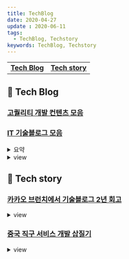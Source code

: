 ```yaml
---
title: TechBlog
date: 2020-04-27
update : 2020-06-11
tags:
  - TechBlog, Techstory
keywords: TechBlog, Techstory
---
```


|   |   |  
|:---:|:---:|  
|**[Tech Blog](./#techblog)**|**[Tech story](./#techstory)**|


## 📄 Tech Blog

### [고퀄리티 개발 컨텐츠 모음](https://github.com/Integerous/goQuality-dev-contents?fbclid=IwAR1yeR8-R0adDxUSMQ4d5nzyUzZ6sdbzP3XPoIqXJhP8p9ruS_zgm-ogOKE)

### [IT 기술블로그 모음](https://page.co.kr/@dev/bookmark)
<details><summary> 요약 </summary>
위젯 형태 https://page.co.kr/@dev/
RSS모아보기 https://page.co.kr/@dev/2
북마크 모음 https://page.co.kr/@dev/bookmark
</details>
<details><summary> view </summary>
<iframe src="https://page.co.kr/@dev/2"></iframe>
</details>


## 📄 Tech story

### [카카오 브런치에서 기술블로그 2년 회고](https://brunch.co.kr/@springboot/338?fbclid=IwAR08zRk7HAytbgB2H5-wp1TLH_X7uBsccMF3-9ML2dlVCMbCyVmjP_yWk_0)
<details><summary> view </summary>
<iframe src="https://brunch.co.kr/@springboot/338?fbclid=IwAR08zRk7HAytbgB2H5-wp1TLH_X7uBsccMF3-9ML2dlVCMbCyVmjP_yWk_0"></iframe>
</details>

### [중국 직구 서비스 개발 삽질기](https://www.popit.kr/%EC%A4%91%EA%B5%AD-%EC%A7%81%EA%B5%AC-%EC%84%9C%EB%B9%84%EC%8A%A4-%EA%B0%9C%EB%B0%9C-%EC%82%BD%EC%A7%88%EA%B8%B0/?fbclid=IwAR07vPia5CxxHAZVZJyurmXsQAg2-nXUeV1pJr2LrnPdwwj-gLaD4Y6Wue0)
<details><summary> view </summary>
<iframe src="https://www.popit.kr/%EC%A4%91%EA%B5%AD-%EC%A7%81%EA%B5%AC-%EC%84%9C%EB%B9%84%EC%8A%A4-%EA%B0%9C%EB%B0%9C-%EC%82%BD%EC%A7%88%EA%B8%B0/?fbclid=IwAR07vPia5CxxHAZVZJyurmXsQAg2-nXUeV1pJr2LrnPdwwj-gLaD4Y6Wue0"></iframe>
</details>


